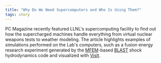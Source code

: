 ```yaml
---
title: "Why Do We Need Supercomputers and Who Is Using Them?"
tags: story
---
```


PC Magazine recently featured LLNL's supercomputing facility to find out how the supercharged machines handle everything from virtual nuclear weapons tests to weather modeling. The article highlights examples of simulations performed on the Lab's computers, such as a fusion energy research experiment generated by the [MFEM](https://mfem.org/)-based [BLAST](https://computing.llnl.gov/projects/blast) shock hydrodynamics code and visualized with [VisIt](https://wci.llnl.gov/simulation/computer-codes/visit).
